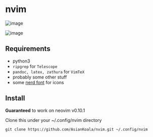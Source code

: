 # nvim
![image](https://files.catbox.moe/qfdxug.png)

![image](https://files.catbox.moe/c0nsbi.png)

## Requirements
- python3
- `ripgrep` for `Telescope`
- `pandoc, latex, zathura` for `VimTeX`
- probably some other stuff
- some [nerd font](https://github.com/ryanoasis/nerd-fonts) for icons

## Install
**Guaranteed** to work on neovim v0.10.1

Clone this under your ~/.config/nvim directory

```
git clone https://github.com/AsianKoala/nvim.git ~/.config/nvim
```
